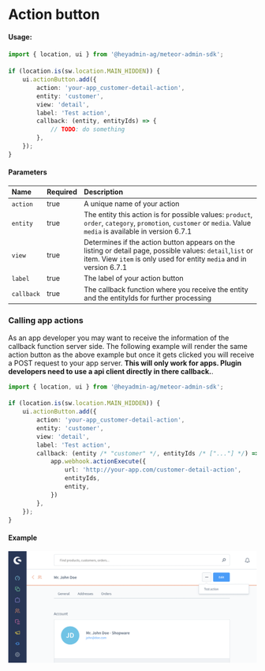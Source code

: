 # Action button

#### Usage:  
```ts
import { location, ui } from '@heyadmin-ag/meteor-admin-sdk';

if (location.is(sw.location.MAIN_HIDDEN)) {
    ui.actionButton.add({
        action: 'your-app_customer-detail-action',
        entity: 'customer',
        view: 'detail',
        label: 'Test action',
        callback: (entity, entityIds) => {
            // TODO: do something
        },
    });
}
```

#### Parameters
| Name                 | Required | Description                                                                                                |
| :------------------- | :------- | :--------------------------------------------------------------------------------------------------------- |
| `action`             | true     | A unique name of your action                                                                               |
| `entity`             | true     | The entity this action is for possible values: `product`, `order`, `category`, `promotion`, `customer` or `media`. Value `media` is available in version 6.7.1   |
| `view`               | true     | Determines if the action button appears on the listing or detail page, possible values: `detail`,`list` or item. View `item` is only used for entity `media` and in version 6.7.1 |
| `label`              | true     | The label of your action button                                                                            |
| `callback`           | true     | The callback function where you receive the entity and the entityIds for further processing                |

### Calling app actions
As an app developer you may want to receive the information of the callback function server side.
The following example will render the same action button as the above example but once it gets clicked you will receive a POST request to your app server.
**This will only work for apps. Plugin developers need to use a api client directly in there callback.**.

```ts
import { location, ui } from '@heyadmin-ag/meteor-admin-sdk';

if (location.is(sw.location.MAIN_HIDDEN)) {
    ui.actionButton.add({
        action: 'your-app_customer-detail-action',
        entity: 'customer',
        view: 'detail',
        label: 'Test action',
        callback: (entity /* "customer" */, entityIds /* ["..."] */) => {
            app.webhook.actionExecute({
                url: 'http://your-app.com/customer-detail-action',
                entityIds,
                entity,
            })
        },
    });
}
```

#### Example
![Action button example](./assets/add-action-button-example.png)

